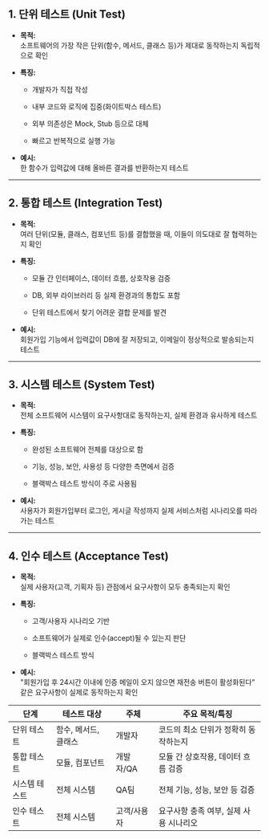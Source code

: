 ## 1. 단위 테스트 (Unit Test)

- **목적:**  
    소프트웨어의 가장 작은 단위(함수, 메서드, 클래스 등)가 제대로 동작하는지 독립적으로 확인
    
- **특징:**
    
    - 개발자가 직접 작성
        
    - 내부 코드와 로직에 집중(화이트박스 테스트)
        
    - 외부 의존성은 Mock, Stub 등으로 대체
        
    - 빠르고 반복적으로 실행 가능
        
- **예시:**  
    한 함수가 입력값에 대해 올바른 결과를 반환하는지 테스트
    

---

## 2. 통합 테스트 (Integration Test)

- **목적:**  
    여러 단위(모듈, 클래스, 컴포넌트 등)를 결합했을 때, 이들이 의도대로 잘 협력하는지 확인
    
- **특징:**
    
    - 모듈 간 인터페이스, 데이터 흐름, 상호작용 검증
        
    - DB, 외부 라이브러리 등 실제 환경과의 통합도 포함
        
    - 단위 테스트에서 찾기 어려운 결합 문제를 발견
        
- **예시:**  
    회원가입 기능에서 입력값이 DB에 잘 저장되고, 이메일이 정상적으로 발송되는지 테스트
    

---

## 3. 시스템 테스트 (System Test)

- **목적:**  
    전체 소프트웨어 시스템이 요구사항대로 동작하는지, 실제 환경과 유사하게 테스트
    
- **특징:**
    
    - 완성된 소프트웨어 전체를 대상으로 함
        
    - 기능, 성능, 보안, 사용성 등 다양한 측면에서 검증
        
    - 블랙박스 테스트 방식이 주로 사용됨
        
- **예시:**  
    사용자가 회원가입부터 로그인, 게시글 작성까지 실제 서비스처럼 시나리오를 따라가는 테스트
    

---

## 4. 인수 테스트 (Acceptance Test)

- **목적:**  
    실제 사용자(고객, 기획자 등) 관점에서 요구사항이 모두 충족되는지 확인
    
- **특징:**
    
    - 고객/사용자 시나리오 기반
        
    - 소프트웨어가 실제로 인수(accept)될 수 있는지 판단
        
    - 블랙박스 테스트 방식
        
- **예시:**  
    "회원가입 후 24시간 이내에 인증 메일이 오지 않으면 재전송 버튼이 활성화된다" 같은 요구사항이 실제로 동작하는지 확인



|단계|테스트 대상|주체|주요 목적/특징|
|---|---|---|---|
|단위 테스트|함수, 메서드, 클래스|개발자|코드의 최소 단위가 정확히 동작하는지|
|통합 테스트|모듈, 컴포넌트|개발자/QA|모듈 간 상호작용, 데이터 흐름 검증|
|시스템 테스트|전체 시스템|QA팀|전체 기능, 성능, 보안 등 검증|
|인수 테스트|전체 시스템|고객/사용자|요구사항 충족 여부, 실제 사용 시나리오|